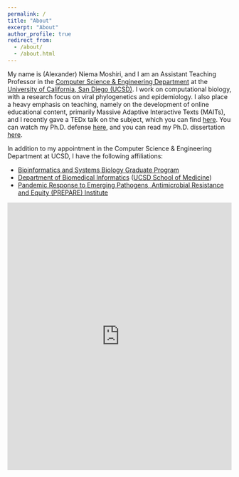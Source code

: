 ```yaml
---
permalink: /
title: "About"
excerpt: "About"
author_profile: true
redirect_from: 
  - /about/
  - /about.html
---
```


<p style="font-size:1em">My name is (Alexander) Niema Moshiri, and I am an Assistant Teaching Professor in the <a href="https://cse.ucsd.edu/" target="_blank">Computer Science & Engineering Department</a> at the <a href="https://ucsd.edu/" target="_blank">University of California, San Diego (UCSD)</a>. I work on computational biology, with a research focus on viral phylogenetics and epidemiology. I also place a heavy emphasis on teaching, namely on the development of online educational content, primarily Massive Adaptive Interactive Texts (MAITs), and I recently gave a TEDx talk on the subject, which you can find <a href="https://youtu.be/5JKgUoY9pTg" target="_blank">here</a>. You can watch my Ph.D. defense <a href="http://bit.ly/niema-phd-defense" target="_blank">here</a>, and you can read my Ph.D. dissertation <a href="https://escholarship.org/uc/item/62s7q92d" target="_blank">here</a>.</p>

<p style="font-size:1em">In addition to my appointment in the Computer Science & Engineering Department at UCSD, I have the following affiliations:</p>

<ul style="font-size:1em">
<li><a href="https://bioinformatics.ucsd.edu/" target="_blank">Bioinformatics and Systems Biology Graduate Program</a></li>
<li><a href="http://dbmi.ucsd.edu/" target="_blank">Department of Biomedical Informatics</a> (<a href="https://medschool.ucsd.edu/" target="_blank">UCSD School of Medicine</a>)</li>
<li><a href="https://prepare.ucsd.edu/" target="_blank">Pandemic Response to Emerging Pathogens, Antimicrobial Resistance and Equity (PREPARE) Institute</a></li>
</ul>

<iframe style="border-width: 0;" src="https://calendar.google.com/calendar/embed?showTitle=0&amp;showPrint=0&amp;showTabs=0&amp;showCalendars=0&amp;mode=WEEK&amp;height=600&amp;wkst=1&amp;bgcolor=%23FFFFFF&amp;src=niemamoshiri%40gmail.com&amp;color=%232952A3&amp;ctz=America%2FLos_Angeles" width="100%" height="600" frameborder="0" scrolling="no"></iframe>
